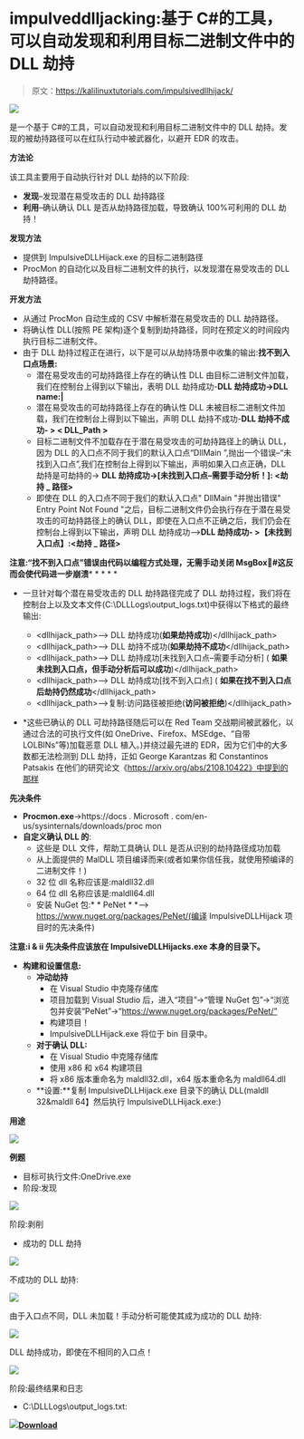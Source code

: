 # impulveddlljacking:基于 C#的工具，可以自动发现和利用目标二进制文件中的 DLL 劫持

> 原文：<https://kalilinuxtutorials.com/impulsivedllhijack/>

[![](img//949617f912790dc6b3a3da79a711f9b9.png)](https://blogger.googleusercontent.com/img/a/AVvXsEigCz2I9IMgWsBT1rN9XITs-iQYXvlbLdCaXOthHpoGiU_fdKbcusYVuI5siWfPM95MfdPcTBKq86bcjl75it7CTNjNIEKBFMOqj7pgToyp7_oXberrX5dVXdtkHuaj8Pe8mEBqeiInyBJIKoiKKyuGddRI-uNfwGQCPs6k9zv4ddQAyyIWkiHqmJFS=s728)

是一个基于 C#的工具，可以自动发现和利用目标二进制文件中的 DLL 劫持。发现的被劫持路径可以在红队行动中被武器化，以避开 EDR 的攻击。

**方法论**

该工具主要用于自动执行针对 DLL 劫持的以下阶段:

*   **发现**–发现潜在易受攻击的 DLL 劫持路径
*   **利用**–确认确认 DLL 是否从劫持路径加载，导致确认 100%可利用的 DLL 劫持！

**发现方法**

*   提供到 ImpulsiveDLLHijack.exe 的目标二进制路径
*   ProcMon 的自动化以及目标二进制文件的执行，以发现潜在易受攻击的 DLL 劫持路径。

**开发方法**

*   从通过 ProcMon 自动生成的 CSV 中解析潜在易受攻击的 DLL 劫持路径。
*   将确认性 DLL(按照 PE 架构)逐个复制到劫持路径，同时在预定义的时间段内执行目标二进制文件。
*   由于 DLL 劫持过程正在进行，以下是可以从劫持场景中收集的输出:**找不到入口点场景:**
    *   潜在易受攻击的可劫持路径上存在的确认性 DLL 由目标二进制文件加载，我们在控制台上得到以下输出，表明 DLL 劫持成功-**DLL 劫持成功->DLL name:|<Target _ Binary _ name>**
    *   潜在易受攻击的可劫持路径上存在的确认性 DLL 未被目标二进制文件加载，我们在控制台上得到以下输出，声明 DLL 劫持不成功-**DLL 劫持不成功- > < DLL_Path >**
    *   目标二进制文件不加载存在于潜在易受攻击的可劫持路径上的确认 DLL，因为 DLL 的入口点不同于我们的默认入口点“DllMain ”,抛出一个错误–“未找到入口点”,我们在控制台上得到以下输出，声明如果入口点正确，DLL 劫持是可劫持的-> **DLL 劫持成功->[未找到入口点–需要手动分析！]: <劫持 _ 路径>**
    *   即使在 DLL 的入口点不同于我们的默认入口点" DllMain "并抛出错误" Entry Point Not Found "之后，目标二进制文件仍会执行存在于潜在易受攻击的可劫持路径上的确认 DLL，即使在入口点不正确之后，我们仍会在控制台上得到以下输出，声明 DLL 劫持成功-->**DLL 劫持成功- >【未找到入口点】:<劫持 _ 路径>**

**注意:“找不到入口点”错误由代码以编程方式处理，无需手动关闭 MsgBox🙂#这反而会使代码进一步崩溃*** * * * *

*   一旦针对每个潜在易受攻击的 DLL 劫持路径完成了 DLL 劫持过程，我们将在控制台上以及文本文件(C:\DLLLogs\output_logs.txt)中获得以下格式的最终输出:
    *   <dllhijack_path>–> DLL 劫持成功(**如果劫持成功**)</dllhijack_path>
    *   <dllhijack_path>–> DLL 劫持不成功(**如果劫持不成功**</dllhijack_path>
    *   <dllhijack_path>–> DLL 劫持成功[未找到入口点–需要手动分析] ( **如果未找到入口点，但手动分析后可以成功**)</dllhijack_path>
    *   <dllhijack_path>–> DLL 劫持成功[找不到入口点] ( **如果在找不到入口点后劫持仍然成功**</dllhijack_path>
    *   <dllhijack_path>–>复制:访问路径被拒绝(**访问被拒绝**)</dllhijack_path>

* *这些已确认的 DLL 可劫持路径随后可以在 Red Team 交战期间被武器化，以通过合法的可执行文件(如 OneDrive、Firefox、MSEdge、“自带 LOLBINs”等)加载恶意 DLL 植入。)并绕过最先进的 EDR，因为它们中的大多数都无法检测到 DLL 劫持，正如 George Karantzas 和 Constantinos Patsakis 在他们的研究论文《https://arxiv.org/abs/2108.10422》中提到的那样

**先决条件**

*   **Procmon.exe**->https://docs . Microsoft . com/en-us/sysinternals/downloads/proc mon
*   **自定义确认 DLL 的**:
    *   这些是 DLL 文件，帮助工具确认 DLL 是否从识别的劫持路径成功加载
    *   从上面提供的 MalDLL 项目编译而来(或者如果你信任我，就使用预编译的二进制文件！)
    *   32 位 dll 名称应该是:maldll32.dll
    *   64 位 dll 名称应该是:maldll64.dll
    *   安装 NuGet 包:* * PeNet * *--> https://www.nuget.org/packages/PeNet/(编译 ImpulsiveDLLHijack 项目时的先决条件)

**注意:i & ii 先决条件应该放在 ImpulsiveDLLHijacks.exe 本身的目录下。**

*   **构建和设置信息:**
    *   **冲动劫持**
        *   在 Visual Studio 中克隆存储库
        *   项目加载到 Visual Studio 后，进入“项目”->“管理 NuGet 包”->“浏览包并安装“PeNet”->“https://www.nuget.org/packages/PeNet/”
        *   构建项目！
        *   ImpulsiveDLLHijack.exe 将位于 bin 目录中。
    *   **对于确认 DLL:**
        *   在 Visual Studio 中克隆存储库
        *   使用 x86 和 x64 构建项目
        *   将 x86 版本重命名为 maldll32.dll，x64 版本重命名为 maldll64.dll
    *   **设置:**复制 ImpulsiveDLLHijack.exe 目录下的确认 DLL(maldll 32&maldll 64】然后执行 ImpulsiveDLLHijack.exe:)

**用途**

![](img//419281f852197e460aa927876cf251e6.png)

**例题**

*   目标可执行文件:OneDrive.exe
*   阶段:发现

![](img//98a27a587c1f030d17f3c3c577cba077.png)

阶段:剥削

*   成功的 DLL 劫持

![](img//fc377afb2435ffdd9b2c91a05bd99f16.png)

不成功的 DLL 劫持:

![](img//d1aaad0873e254b2a4f63bec15ad7a11.png)

由于入口点不同，DLL 未加载！手动分析可能使其成为成功的 DLL 劫持:

![](img//8091e549ed6e3c195ef9267e63d1931f.png)

DLL 劫持成功，即使在不相同的入口点！

![](img//6c168f9c738ccbf4bdbc55349d69815e.png)

阶段:最终结果和日志

*   C:\DLLLogs\output_logs.txt:

![](img//81cdd51ce436a4798d29b71b6c0ff53f.png)[**Download**](https://github.com/knight0x07/ImpulsiveDLLHijack)
